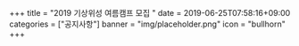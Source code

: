 +++
title = "2019 기상위성 여름캠프 모집 "
date = 2019-06-25T07:58:16+09:00
categories = ["공지사항"]
banner = "img/placeholder.png"
icon = "bullhorn"
+++
<!--more-->


<br>
<div class='image'>
<img src="/img/2019 기상위성 여름캠프 포스터.PNG" class="img-responsive" alt="">
</div>
<br>
